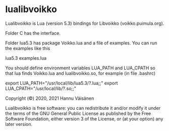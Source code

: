 # lualibvoikko
Lualibvoikko is Lua (version 5.3) bindings for Libvoikko (voikko.puimula.org).

Folder C has the interface.

Folder lua5.3 has package Voikko.lua and a file of examples.
You can run the examples like this

lua5.3 examples.lua


You should define environment variables LUA_PATH and LUA_CPATH so that
lua finds Voikko.lua and lualibvoikko.so, for example (in file .bashrc)

export LUA_PATH="/usr/local/lib/lua5.3/?.lua;;"
export LUA_CPATH="/usr/local/lib/?.so;;"


Copyright (©) 2020, 2021 Hannu Väisänen

Lualibvoikko is free software: you can redistribute it and/or modify it
under the terms of the GNU General Public License as published by the
Free Software Foundation, either version 3 of the License, or (at your
option) any later version.
